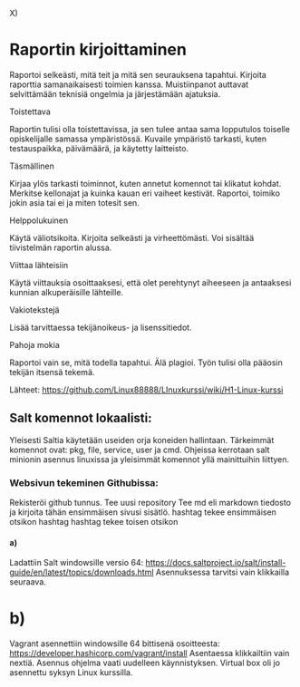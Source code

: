 

X)

# Raportin kirjoittaminen

Raportoi selkeästi, mitä teit ja mitä sen seurauksena tapahtui. Kirjoita raporttia samanaikaisesti toimien kanssa. Muistiinpanot auttavat selvittämään teknisiä ongelmia ja järjestämään ajatuksia.

Toistettava

Raportin tulisi olla toistettavissa, ja sen tulee antaa sama lopputulos toiselle opiskelijalle samassa ympäristössä. Kuvaile ympäristö tarkasti, kuten testauspaikka, päivämäärä, ja käytetty laitteisto.

Täsmällinen

Kirjaa ylös tarkasti toiminnot, kuten annetut komennot tai klikatut kohdat. Merkitse kellonajat ja kuinka kauan eri vaiheet kestivät. Raportoi, toimiko jokin asia tai ei ja miten totesit sen.

Helppolukuinen

Käytä väliotsikoita. Kirjoita selkeästi ja virheettömästi. Voi sisältää tiivistelmän raportin alussa.

Viittaa lähteisiin

Käytä viittauksia osoittaaksesi, että olet perehtynyt aiheeseen ja antaaksesi kunnian alkuperäisille lähteille.

Vakiotekstejä

Lisää tarvittaessa tekijänoikeus- ja lisenssitiedot.

Pahoja mokia

Raportoi vain se, mitä todella tapahtui. Älä plagioi. Työn tulisi olla pääosin tekijän itsensä tekemä.

Lähteet:
https://github.com/Linux88888/LInuxkurssi/wiki/H1-Linux-kurssi



## Salt komennot lokaalisti:

Yleisesti Saltia käytetään useiden orja koneiden hallintaan. 
Tärkeimmät komennot ovat: pkg, file, service, user ja cmd.
Ohjeissa kerrotaan salt minionin asennus linuxissa ja yleisimmät komennot yllä mainittuihin liittyen.


### Websivun tekeminen Githubissa:

Rekisteröi github tunnus.
Tee uusi repository
Tee md eli markdown tiedosto ja kirjoita tähän ensimmäisen sivusi sisätlö.
hashtag tekee ensimmäisen otsikon
hashtag hashtag tekee toisen otsikon 

#### a)
Ladattiin Salt windowsille versio 64: https://docs.saltproject.io/salt/install-guide/en/latest/topics/downloads.html
Asennuksessa tarvitsi vain klikkailla seuraava.

# b)
Vagrant asennettiin windowsille 64 bittisenä osoitteesta: https://developer.hashicorp.com/vagrant/install
Asentaessa klikkailtiin vain nextiä. Asennus ohjelma vaati uudelleen käynnistyksen.
Virtual box oli jo asennettu syksyn Linux kurssilla.
